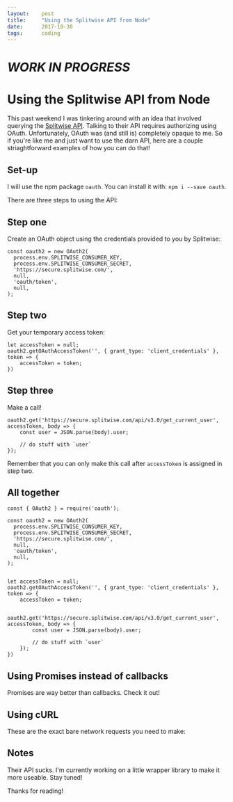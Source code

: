 ```yaml
---
layout:    post
title:     "Using the Splitwise API from Node"
date:      2017-10-30
tags:      coding
---
```


# *WORK IN PROGRESS*

# Using the Splitwise API from Node

This past weekend I was tinkering around with an idea that involved querying the [Splitwise API](http://dev.splitwise.com/). Talking to their API requires authorizing using OAuth. Unfortunately, OAuth was (and still is) completely opaque to me. So if you're like me and just want to use the darn API, here are a couple striaghtforward examples of how you can do that!

## Set-up

I will use the npm package `oauth`. You can install it with: `npm i --save oauth`.

There are three steps to using the API:

## Step one

Create an OAuth object using the credentials provided to you by Splitwise:

```
const oauth2 = new OAuth2(
  process.env.SPLITWISE_CONSUMER_KEY,
  process.env.SPLITWISE_CONSUMER_SECRET,
  'https://secure.splitwise.com/',
  null,
  'oauth/token',
  null,
);
```

## Step two

Get your temporary access token:

```
let accessToken = null;
oauth2.getOAuthAccessToken('', { grant_type: 'client_credentials' }, token => {
    accessToken = token;
})
```

## Step three

Make a call!

```
oauth2.get('https://secure.splitwise.com/api/v3.0/get_current_user', accessToken, body => {
    const user = JSON.parse(body).user;

    // do stuff with `user`
});
```

Remember that you can only make this call after `accessToken` is assigned in step two.

## All together

```
const { OAuth2 } = require('oauth');

const oauth2 = new OAuth2(
  process.env.SPLITWISE_CONSUMER_KEY,
  process.env.SPLITWISE_CONSUMER_SECRET,
  'https://secure.splitwise.com/',
  null,
  'oauth/token',
  null,
);


let accessToken = null;
oauth2.getOAuthAccessToken('', { grant_type: 'client_credentials' }, token => {
    accessToken = token;

    oauth2.get('https://secure.splitwise.com/api/v3.0/get_current_user', accessToken, body => {
        const user = JSON.parse(body).user;

        // do stuff with `user`
    });
})
```

## Using Promises instead of callbacks

Promises are way better than callbacks. Check it out!

## Using cURL

These are the exact bare network requests you need to make:

## Notes

Their API sucks. I'm currently working on a little wrapper library to make it more useable. Stay tuned!

Thanks for reading!
